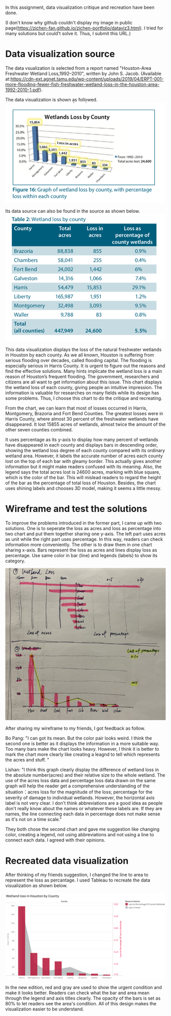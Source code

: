 In this assignment, data visualization critique and recreation have been done.

(I don't know why github couldn't display my image in public page(https://zichen-fan.github.io/zichen-portfolio/dataviz3.html). I tried for many solutions but could't solve it. Thus, I submit this URL.)

# Data visualization source
The data vsualization is selected from a report named "Houston-Area Freshwater Wetland Loss,1992–2010", written by John S. Jacob. 
(Available at:https://cdn-ext.agnet.tamu.edu/wp-content/uploads/2019/04/ERPT-001-more-flooding-fewer-fish-freshwater-wetland-loss-in-the-houston-area-1992-2010-1.pdf).

The data visualization is shown as followed.
![database](dataviz.png)

Its data source can also be found in the source as shown below.
![data](data.png)


This data visualization displays the loss of the natural freshwater wetlands in Houston by each county. As we all known, Houston is suffering from serious flooding over decades, called flooding capital. The flooding is especially serious in Harris County. It is urgent to figure out the reasons and find the effective solutions. Many hints implicate the wetland loss is a main reason of Houston’s frequent flooding. The government, researchers and citizens are all want to get information about this issue. This chart displays the wetland loss of each county, giving people an intuitive impression. The information is valuable for researches on many fields while its design has some problems. Thus, I choose this chart to do the critique and recreating.

From the chart, we can learn that most of losses occurred in Harris, Montgomery, Brazoria and Fort Bend Counties. The greatest losses were in Harris County, where almost 30 percent of the freshwater wetlands have disappeared. It lost 15855 acres of wetlands, almost twice the amount of the other seven counties combined. 

It uses percentage as its y-axis to display how many percent of wetlands have disappeared in each county and displays bars in descending order, showing the wetland loss degree of each county compared with its ordinary wetland area. 
However, it labels the accurate number of acres each county lost on the top of each bar with gleamy border. This actually gives another information but it might make readers confused with its meaning. 
Also, the legend says the total acres lost is 24600 acres, marking with blue square, which is the color of the bar. This will mislead readers to regard the height of the bar as the percentage of total loss of Houston. 
Besides, the chart uses shining labels and chooses 3D model, making it seems a little messy. 

# Wireframe and test the solutions
To improve the problems introduced in the former part, I came up with two solutions. One is to seperate the loss as acres and loss as percentage into two chart and put them together sharing one y-axis. The left part uses acres as unit while the right part uses percentage. In this way, readers can check information more conveniently. The other is to draw them in one chart sharing x-axis. Bars represent the loss as acres and lines display loss as percentage. Use same color in bar (line) and legends (labels) to show its category.

![wireframe](wireframe.jpg)

After sharing my wireframe to my friends, I got feedback as follow.

Bo Pang:
"I can got its mean. But the color pair looks weird. I think the second one is better as it displays the information in a more suitable way. Too many bars make the chart looks heavy. However, I think it is better to mark the chart more clearly like creating a leagnd to tell which represents the acres and stuff. "

Lishan: 
"I think this graph clearly display the difference of wetland loss in the absolute number(acres) and their relative size to the whole wetland. The use of the acres loss data and percentage loss data drawn on the same graph will help the reader get a comprehensive understanding of the situation：acres loss for the magnitude of the loss; percentage for the severity of damage to individual wetlands. However, the horizontal axis label is not very clear. I don't think abbreviations are a good idea as people don't really know about the names or whatever these labels are. If they are names, the line connecting each data in percentage does not make sense as it's not on a time scale."

They both chose the second chart and gave me suggestion like changing color, creating a legend, not using abbreviations and not using a line to connect each data. I agreed with their opinions. 

# Recreated data visualization
After thinking of my friends suggestion, I changed the line to area to represent the loss as percantage. I used Tableau to recreate the data visualization as shown below.

![recreate](recreate.png)

In the new edition, red and gray are used to show the urgent condition and make it looks better. Readers can check what the bar and area mean through the legend and axis titles clearly. The opacity of the bars is set as 80% to let readers see the area's condition. All of this design makes the visualization easier to be understand.



